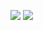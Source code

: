 ![](https://komarev.com/ghpvc/?username=projectPillar.github.io)
![](https://komarev.com/ghpvc/?username=projectPillar.github,io&label=PILLAR+VIEWS)
